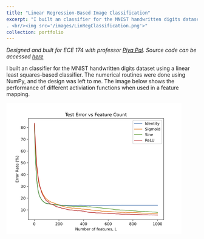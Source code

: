 ```yaml
---
title: "Linear Regression-Based Image Classification"
excerpt: "I built an classifier for the MNIST handwritten digits dataset using a linear least squares-based classifier.
. <br/><img src='/images/LinRegClassification.png'>"
collection: portfolio
---
```

*Designed and built for ECE 174 with professor [Piya Pal](https://jacobsschool.ucsd.edu/faculty/profile?id=411). Source code can be accessed [here](https://github.com/pranavnreddy/ECE174ImageClassifier)*

I built an classifier for the MNIST handwritten digits dataset using a linear least squares-based classifier.
The numerical routines were done using NumPy, and the design was left to me. 
The image below shows the performance of different activiation functions when used in a feature mapping.

![Performance of Different Activations](/images/LinRegClassification.png)